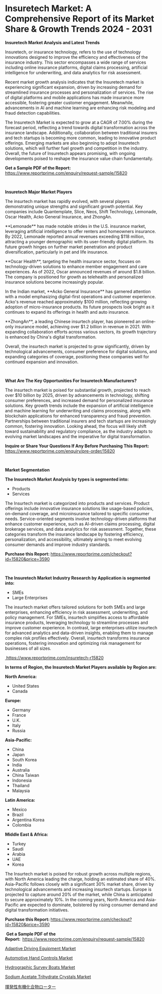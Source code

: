 <p><h1>Insuretech Market: A Comprehensive Report of its Market Share & Growth Trends 2024 - 2031</h1></p><p><strong>Insuretech Market Analysis and Latest Trends</strong></p>
<p><p>Insuretech, or insurance technology, refers to the use of technology innovations designed to improve the efficiency and effectiveness of the insurance industry. This sector encompasses a wide range of services including online insurance platforms, digital claims processing, artificial intelligence for underwriting, and data analytics for risk assessment. </p><p>Recent market growth analysis indicates that the Insuretech market is experiencing significant expansion, driven by increasing demand for streamlined insurance processes and personalization of services. The rise of digital platforms and mobile applications has made insurance more accessible, fostering greater customer engagement. Meanwhile, advancements in AI and machine learning are enhancing risk modeling and fraud detection capabilities.</p><p>The Insuretech Market is expected to grow at a CAGR of 7.00% during the forecast period, reflecting a trend towards digital transformation across the insurance landscape. Additionally, collaboration between traditional insurers and tech startups is becoming more common, leading to innovative product offerings. Emerging markets are also beginning to adopt Insuretech solutions, which will further fuel growth and competition in the industry. Overall, the future of Insuretech appears promising, with ongoing developments poised to reshape the insurance value chain fundamentally.</p></p>
<p><strong>Get a Sample PDF of the Report:&nbsp;</strong> <a href="https://www.reportprime.com/enquiry/request-sample/15820">https://www.reportprime.com/enquiry/request-sample/15820</a></p>
<p>&nbsp;</p>
<p><strong>Insuretech Major Market Players</strong></p>
<p><p>The insurtech market has rapidly evolved, with several players demonstrating unique strengths and significant growth potential. Key companies include Quantemplate, Slice, Neos, Shift Technology, Lemonade, Oscar Health, Acko General Insurance, and ZhongAn.</p><p>**Lemonade** has made notable strides in the U.S. insurance market, leveraging artificial intelligence to offer renters and homeowners insurance. By 2022, Lemonade reported annual revenues exceeding $118 million, attracting a younger demographic with its user-friendly digital platform. Its future growth hinges on further market penetration and product diversification, particularly in pet and life insurance.</p><p>**Oscar Health**, targeting the health insurance sector, focuses on technology-driven solutions to enhance member engagement and care experiences. As of 2022, Oscar announced revenues of around $1.8 billion. The company is positioned for growth as telehealth and personalized insurance solutions become increasingly popular.</p><p>In the Indian market, **Acko General Insurance** has garnered attention with a model emphasizing digital-first operations and customer experience. Acko's revenue reached approximately $100 million, reflecting growing adoption of micro-insurance products. Its future prospects look bright as it continues to expand its offerings in health and auto insurance.</p><p>**ZhongAn**, a leading Chinese insurtech player, has pioneered an online-only insurance model, achieving over $1.2 billion in revenue in 2021. With expanding collaboration efforts across various sectors, its growth trajectory is enhanced by China's digital transformation.</p><p>Overall, the insurtech market is projected to grow significantly, driven by technological advancements, consumer preference for digital solutions, and expanding categories of coverage, positioning these companies well for continued expansion and innovation.</p></p>
<p>&nbsp;</p>
<p><strong>What Are The Key Opportunities For Insuretech Manufacturers?</strong></p>
<p><p>The insurtech market is poised for substantial growth, projected to reach over $10 billion by 2025, driven by advancements in technology, shifting consumer preferences, and increased demand for personalized insurance solutions. Key growth trends include the expansion of artificial intelligence and machine learning for underwriting and claims processing, along with blockchain applications for enhanced transparency and fraud prevention. Partnerships between traditional insurers and tech startups are increasingly common, fostering innovation. Looking ahead, the focus will likely shift toward sustainability and regulatory compliance, as the industry adapts to evolving market landscapes and the imperative for digital transformation.</p></p>
<p><strong>Inquire or Share Your Questions If Any Before Purchasing This Report:</strong> <a href="https://www.reportprime.com/enquiry/pre-order/15820">https://www.reportprime.com/enquiry/pre-order/15820</a></p>
<p>&nbsp;</p>
<p><strong>Market Segmentation</strong></p>
<p><strong>The Insuretech Market Analysis by types is segmented into:</strong></p>
<p><ul><li>Products</li><li>Services</li></ul></p>
<p><p>The Insurtech market is categorized into products and services. Product offerings include innovative insurance solutions like usage-based policies, on-demand coverage, and microinsurance tailored to specific consumer needs. Service-oriented segments involve technology-driven platforms that enhance customer experience, such as AI-driven claims processing, digital brokerage services, and data analytics for risk assessment. Together, these categories transform the insurance landscape by fostering efficiency, personalization, and accessibility, ultimately aiming to meet evolving consumer demands and improve industry standards.</p></p>
<p><strong>Purchase this Report:&nbsp;</strong><a href="https://www.reportprime.com/checkout?id=15820&price=3590">https://www.reportprime.com/checkout?id=15820&price=3590</a></p>
<p>&nbsp;</p>
<p><strong>The Insuretech Market Industry Research by Application is segmented into:</strong></p>
<p><ul><li>SMEs</li><li>Large Enterprises</li></ul></p>
<p><p>The insurtech market offers tailored solutions for both SMEs and large enterprises, enhancing efficiency in risk assessment, underwriting, and policy management. For SMEs, insurtech simplifies access to affordable insurance products, leveraging technology to streamline processes and improve customer experience. In contrast, large enterprises utilize insurtech for advanced analytics and data-driven insights, enabling them to manage complex risk profiles effectively. Overall, insurtech transforms insurance operations, fostering innovation and optimizing risk management for businesses of all sizes.</p></p>
<p><a href="https://www.reportprime.com/insuretech-r15820">&nbsp;https://www.reportprime.com/insuretech-r15820</a></p>
<p><strong>In terms of Region, the Insuretech Market Players available by Region are:</strong></p>
<p>
    <p> <strong> North America: </strong>
        <ul>
            <li>United States</li>
            <li>Canada</li>
        </ul>
        </p> 
    <p> <strong> Europe: </strong>
        <ul>
            <li>Germany</li>
            <li>France</li>
            <li>U.K.</li>
            <li>Italy</li>
            <li>Russia</li>
        </ul>
        </p> 
    <p> <strong> Asia-Pacific: </strong>
        <ul>
            <li>China</li>
            <li>Japan</li>
            <li>South Korea</li>
            <li>India</li>
            <li>Australia</li>
            <li>China Taiwan</li>
            <li>Indonesia</li>
            <li>Thailand</li>
            <li>Malaysia</li>
        </ul>
        </p> 
    <p> <strong> Latin America: </strong>
        <ul>
            <li>Mexico</li>
            <li>Brazil</li>
            <li>Argentina Korea</li>
            <li>Colombia</li>
        </ul>
        </p> 
    <p> <strong> Middle East & Africa: </strong>
        <ul>
            <li>Turkey</li>
            <li>Saudi</li>
            <li>Arabia</li>
            <li>UAE</li>
            <li>Korea</li>
        </ul>
    </p>
    </p>
<p><p>The Insurtech market is poised for robust growth across multiple regions, with North America leading the charge, holding an estimated share of 40%. Asia-Pacific follows closely with a significant 30% market share, driven by technological advancements and increasing insurtech startups. Europe is projected to capture around 20% of the market, while China is anticipated to secure approximately 10%. In the coming years, North America and Asia-Pacific are expected to dominate, bolstered by rising consumer demand and digital transformation initiatives.</p></p>
<p><strong>Purchase this Report: </strong><a href="https://www.reportprime.com/checkout?id=15820&price=3590">https://www.reportprime.com/checkout?id=15820&price=3590</a></p>
<p>&nbsp;<strong>Get a Sample PDF of the Report:&nbsp;&nbsp;</strong><a href="https://www.reportprime.com/enquiry/request-sample/15820">https://www.reportprime.com/enquiry/request-sample/15820</a></p>
<p><strong></strong></p>
<p><p><a href="https://issuu.com/reportprime-2/docs/adaptive-driving-equipment-market-s_c19d017693f034">Adaptive Driving Equipment Market</a></p><p><a href="https://issuu.com/reportprime-2/docs/automotive-hand-controls-market-siz_f455e938d4d707">Automotive Hand Controls Market</a></p><p><a href="https://www.linkedin.com/pulse/global-hydrographic-survey-boats-market-landscape-future-trends-ix5yf?trackingId=q%2BghkBZRSze%2FyBnKNS2QPw%3D%3D">Hydrographic Survey Boats Market</a></p><p><a href="https://medium.com/@ethanlehner1/the-global-sodium-acetate-trihydrate-crystals-market-is-expected-to-witness-a-compound-annual-a5c76696e915">Sodium Acetate Trihydrate Crystals Market</a></p><p><a href="https://medium.com/@olyy49keyt/volatile-organic-compounds-rotor-market-%E3%81%AE%E3%82%B0%E3%83%AD%E3%83%BC%E3%83%90%E3%83%AB%E5%B8%82%E5%A0%B4%E6%A6%82%E8%A6%81%E3%81%AF-%E4%B8%96%E7%95%8C%E3%81%8A%E3%82%88%E3%81%B3%E4%B8%BB%E8%A6%81%E5%B8%82%E5%A0%B4%E3%81%AB%E3%81%8A%E3%81%91%E3%82%8B%E6%A5%AD%E7%95%8C%E3%81%AB%E5%BD%B1%E9%9F%BF%E3%82%92%E4%B8%8E%E3%81%88%E3%82%8B%E4%B8%BB%E8%A6%81%E3%81%AA%E3%83%88%E3%83%AC%E3%83%B3%E3%83%89%E3%81%AB%E3%81%A4%E3%81%84%E3%81%A6-%E7%8B%AC%E8%87%AA%E3%81%AE%E8%A6%96%E7%82%B9%E3%82%92%E6%8F%90%E4%BE%9B%E3%81%97%E3%81%BE%E3%81%99-6ae995f3821b">揮発性有機化合物ローター</a></p></p>